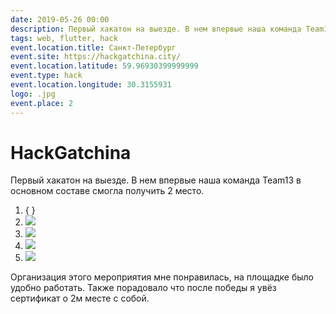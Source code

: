 ```yaml
---
date: 2019-05-26 00:00
description: Первый хакатон на выезде. В нем впервые наша команда Team13 в основном составе смогла получить 2 место.
tags: web, flutter, hack
event.location.title: Санкт-Петербург
event.site: https://hackgatchina.city/
event.location.latitude: 59.96930399999999
event.type: hack
event.location.longitude: 30.3155931
logo: .jpg
event.place: 2
---
```

# HackGatchina

Первый хакатон на выезде. В нем впервые наша команда Team13 в основном составе смогла получить 2 место.


1. { }
2. ![ ](/img/events/hackgatchina/2_400x400.jpg)
3. ![ ](/img/events/hackgatchina/4_400x400.jpg)
4. ![ ](/img/events/hackgatchina/1_400x400.jpg)
5. ![ ](/img/events/hackgatchina/3_400x400.jpg)


 Организация этого мероприятия мне понравилась, на площадке было удобно работать. Также порадовало что после победы я увёз сертификат о 2м месте с собой. 
